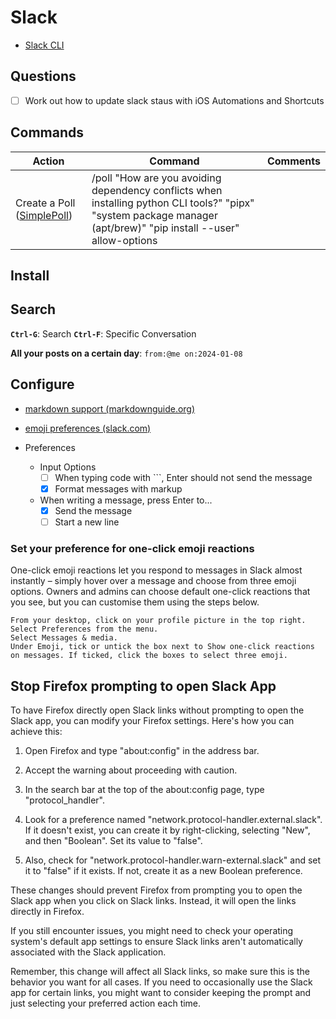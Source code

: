 # Slack


- [Slack CLI](https://api.slack.com/automation/quickstart)

## Questions

- [ ] Work out how to update slack staus with iOS Automations and Shortcuts


## Commands

| Action                                                                               | Command                                                                                                                                                           | Comments |
| ------------------------------------------------------------------------------------ | ----------------------------------------------------------------------------------------------------------------------------------------------------------------- | -------- |
| Create a Poll ([SimplePoll](https://simplepoll.rocks/how-to-create-a-poll-in-slack)) | /poll "How are you avoiding dependency conflicts when installing python CLI tools?" "pipx" "system package manager (apt/brew)" "pip install --user" allow-options |          |
 
## Install


## Search

**`Ctrl-G`**: Search
**`Ctrl-F`**: Specific Conversation

**All your posts on a certain day**: `from:@me on:2024-01-08`

## Configure

- [markdown support (markdownguide.org)](https://www.markdownguide.org/tools/slack/)
- [emoji preferences (slack.com)](https://slack.com/intl/en-au/help/articles/4406393601683-Manage-emoji-preferences)

- Preferences
    - Input Options
        - [ ] When typing code with ```, Enter should not send the message
        - [x] Format messages with markup
    - When writing a message, press Enter to...
        - [x] Send the message
        - [ ] Start a new line

### Set your preference for one-click emoji reactions

One-click emoji reactions let you respond to messages in Slack almost instantly – simply hover over a message and choose from three emoji options. Owners and admins can choose default one-click reactions that you see, but you can customise them using the steps below.

    From your desktop, click on your profile picture in the top right.
    Select Preferences from the menu.
    Select Messages & media.
    Under Emoji, tick or untick the box next to Show one-click reactions on messages. If ticked, click the boxes to select three emoji.


## Stop Firefox prompting to open Slack App

To have Firefox directly open Slack links without prompting to open the Slack app, you can modify your Firefox settings. Here's how you can achieve this:

1. Open Firefox and type "about:config" in the address bar.

2. Accept the warning about proceeding with caution.

3. In the search bar at the top of the about:config page, type "protocol_handler".

4. Look for a preference named "network.protocol-handler.external.slack". If it doesn't exist, you can create it by right-clicking, selecting "New", and then "Boolean". Set its value to "false".

5. Also, check for "network.protocol-handler.warn-external.slack" and set it to "false" if it exists. If not, create it as a new Boolean preference.

These changes should prevent Firefox from prompting you to open the Slack app when you click on Slack links. Instead, it will open the links directly in Firefox.

If you still encounter issues, you might need to check your operating system's default app settings to ensure Slack links aren't automatically associated with the Slack application.

Remember, this change will affect all Slack links, so make sure this is the behavior you want for all cases. If you need to occasionally use the Slack app for certain links, you might want to consider keeping the prompt and just selecting your preferred action each time.